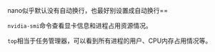 nano似乎默认没有自动换行，也最好别设置成自动换行==

`nvidia-smi`命令查看显卡信息和进程占用资源情况。

`top`相当于任务管理器，可以看到所有进程的用户、CPU内存占用情况等。

